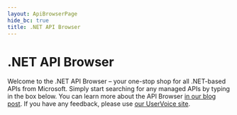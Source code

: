 ```yaml
---
layout: ApiBrowserPage
hide_bc: true
title: .NET API Browser
---
```


# .NET API Browser

Welcome to the .NET API Browser – your one-stop shop for all .NET-based APIs from Microsoft. Simply start searching for any managed APIs by typing in the box below. You can learn more about the API Browser [in our blog post](https://aka.ms/apibrowser). If you have any feedback, please use [our UserVoice site](https://aka.ms/apibrowserfeedback).
